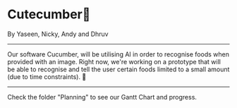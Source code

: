 # Cutecumber🥒
 
By Yaseen, Nicky, Andy and Dhruv

---
Our software Cucumber, will be utilising AI in order to recognise foods when provided with an image.
Right now, we're working on a prototype that will be able to recognise and tell the user certain foods limited to a small amount (due to time constraints). 🥒

---

Check the folder "Planning" to see our Gantt Chart and progress.
